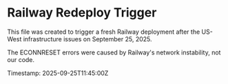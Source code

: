 # Railway Redeploy Trigger

This file was created to trigger a fresh Railway deployment after the US-West infrastructure issues on September 25, 2025.

The ECONNRESET errors were caused by Railway's network instability, not our code.

Timestamp: 2025-09-25T11:45:00Z